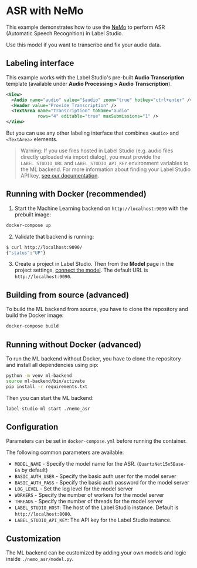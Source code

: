 <!--
---
title: Automatic Speech Recognition with NVidia NeMo
type: blog
tier: all
order: 60
meta_title: Automatic Speech Recognition with NeMo
meta_description: Tutorial on how to use set up Nvidia NeMo to use for ASR tasks in Label Studio
categories:
    - tutorial
    - Automatic Speech Recognition
    - nemo
    - nvidia
image: "/tutorials/nvidia.png"
---
-->

# ASR with NeMo

This example demonstrates how to use the [NeMo](https://github.com/NVIDIA/NeMo/blob/main/nemo/collections/asr/README.md) to perform ASR (Automatic Speech Recognition) in Label Studio.

Use this model if you want to transcribe and fix your audio data.

## Labeling interface

This example works with the Label Studio's pre-built **Audio Transcription** template (available under **Audio Processing > Audio Transcription**).  

```xml
<View>
  <Audio name="audio" value="$audio" zoom="true" hotkey="ctrl+enter" />
  <Header value="Provide Transcription" />
  <TextArea name="transcription" toName="audio"
            rows="4" editable="true" maxSubmissions="1" />
</View>
```

But you can use any other labeling interface that combines `<Audio>` and `<TextArea>` elements.

> Warning: If you use files hosted in Label Studio (e.g. audio files directly uploaded via import dialog), you must provide the `LABEL_STUDIO_URL` and `LABEL_STUDIO_API_KEY` environment variables to the ML backend. For more information about finding your Label Studio API key, [see our documentation](https://labelstud.io/guide/user_account#Access-token).

## Running with Docker (recommended)

1. Start the Machine Learning backend on `http://localhost:9090` with the prebuilt image:

```bash
docker-compose up
```

2. Validate that backend is running:

```bash
$ curl http://localhost:9090/
{"status":"UP"}
```

3. Create a project in Label Studio. Then from the **Model** page in the project settings, [connect the model](https://labelstud.io/guide/ml#Connect-the-model-to-Label-Studio). The default URL is `http://localhost:9090`.


## Building from source (advanced)

To build the ML backend from source, you have to clone the repository and build the Docker image:

```bash
docker-compose build
```

## Running without Docker (advanced)

To run the ML backend without Docker, you have to clone the repository and install all dependencies using pip:

```bash
python -m venv ml-backend
source ml-backend/bin/activate
pip install -r requirements.txt
```

Then you can start the ML backend:

```bash
label-studio-ml start ./nemo_asr
```

## Configuration

Parameters can be set in `docker-compose.yml` before running the container.


The following common parameters are available:
- `MODEL_NAME` - Specify the model name for the ASR. (`QuartzNet15x5Base-En` by default)
- `BASIC_AUTH_USER` - Specify the basic auth user for the model server
- `BASIC_AUTH_PASS` - Specify the basic auth password for the model server
- `LOG_LEVEL` - Set the log level for the model server
- `WORKERS` - Specify the number of workers for the model server
- `THREADS` - Specify the number of threads for the model server
- `LABEL_STUDIO_HOST`: The host of the Label Studio instance. Default is `http://localhost:8080`.
- `LABEL_STUDIO_API_KEY`: The API key for the Label Studio instance.

## Customization

The ML backend can be customized by adding your own models and logic inside `./nemo_asr/model.py`. 